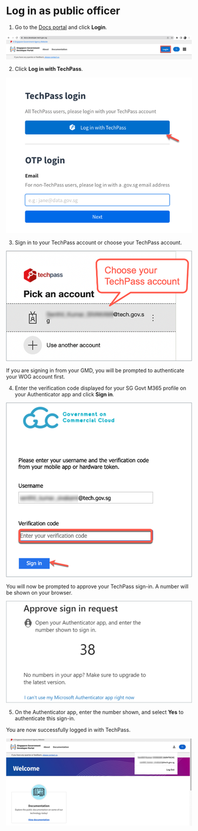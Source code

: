 # Log in as public officer

1. Go to the [Docs portal](https://docs.developer.tech.gov.sg/) and click **Login**.

<kbd>![new-docs](assets/images/onboarding/po-non-se/new-docs-portal.png)</kbd>

2. Click **Log in with TechPass**.

<kbd>![new-mfa](assets/images/onboarding/po-non-se/new-docs-tech.png)</kbd>

3. Sign in to your TechPass account or choose your TechPass account.

<kbd>![sign-in](assets/images/access-sgts-services-using-techpass/log-in-with-techpass.png)</kbd>

If you are signing in from your GMD, you will be prompted to authenticate your WOG account first.

4. Enter the verification code displayed for your SG Govt M365 profile on your Authenticator app and click **Sign in**.

<kbd>![verification-po](assets/images/access-sgts-services-using-techpass/verification-code-po.png)</kbd>

You will now be prompted to approve your TechPass sign-in. A number will be shown on your browser.

<kbd>![mfa](assets/images/onboarding/po-non-se/mfa-number-displayed-on-screen.png)</kbd>

5. On the Authenticator app, enter the number shown, and select **Yes** to authenticate this sign-in.

You are now successfully logged in with TechPass.

<kbd>![after-po-login](assets/images/access-sgts-services-using-techpass/final.png)</kbd>


